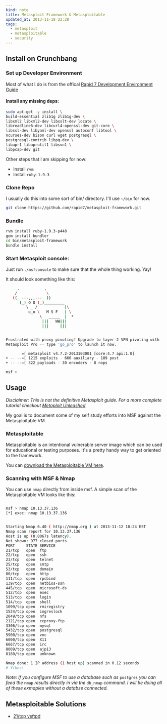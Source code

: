 ```yaml
---
kind: note
title: Metasploit Framework & Metasploitable
updated_at: 2013-11-18 22:28
tags:
  - metasploit
  - metasploitable
  - security
---
```


## Install on Crunchbang

### Set up Developer Environment

Most of what I do is from the offical [Rapid 7 Development Environment
Guide](https://github.com/rapid7/metasploit-framework/wiki/Setting-Up-a-Metasploit-Development-Environment)

#### Install any missing deps:

```bash
sudo apt-get -y install \
build-essential zlib1g zlib1g-dev \
libxml2 libxml2-dev libxslt-dev locate \
libreadline6-dev libcurl4-openssl-dev git-core \
libssl-dev libyaml-dev openssl autoconf libtool \
ncurses-dev bison curl wget postgresql \
postgresql-contrib libpq-dev \
libapr1 libaprutil1 libsvn1 \
libpcap-dev git
```

Other steps that I am skipping for now:

* Install `rvm`
* Install `ruby-1.9.3`

### Clone Repo

I usually do this into some sort of bin/ directory. I'll use `~/bin` for now.

```bash
git clone https://github.com/rapid7/metasploit-framework.git
```

### Bundle 

```bash
rvm install ruby-1.9.3-p448
gem install bundler
cd bin/metasploit-framework
bundle install
```

### Start Metasploit console:

Just run `./msfconsole` to make sure that the whole thing working. Yay!

It should look something like this: 

```bash
     ,           ,
    /             \
   ((__---,,,---__))
      (_) O O (_)_________
         \ _ /            |\
          o_o \   M S F   | \
               \   _____  |  *
                |||   WW|||
                |||     |||


Frustrated with proxy pivoting? Upgrade to layer-2 VPN pivoting with
Metasploit Pro -- type 'go_pro' to launch it now.

       =[ metasploit v4.7.2-2013103001 [core:4.7 api:1.0]
+ -- --=[ 1215 exploits - 660 auxiliary - 189 post
+ -- --=[ 322 payloads - 30 encoders - 8 nops

msf >
```

## Usage

_Disclaimer: This is not the definitive Metasploit guide. For a more complete tutorial checkout [Metaploit Unleashed](http://www.offensive-security.com/metasploit-unleashed/Main_Page)_

My goal is to document some of my self study efforts into MSF against the Metasploitable VM.

### Metasploitable 

Metasploitable is an intentional vulnerable server image which can be used for educational or testing purposes. It's a pretty handy way to get oriented to the framework.

You can [download the Metasploitable VM here](http://www.offensive-security.com/metasploit-unleashed/Metasploitable).

### Scanning with MSF & Nmap

You can use `nmap` directly from inside msf. A simple scan of the Metasploitable VM looks like this:

```bash

msf > nmap 10.13.37.136
[*] exec: nmap 10.13.37.136


Starting Nmap 6.40 ( http://nmap.org ) at 2013-11-12 10:24 EST
Nmap scan report for 10.13.37.136
Host is up (0.0067s latency).
Not shown: 977 closed ports
PORT     STATE SERVICE
21/tcp   open  ftp
22/tcp   open  ssh
23/tcp   open  telnet
25/tcp   open  smtp
53/tcp   open  domain
80/tcp   open  http
111/tcp  open  rpcbind
139/tcp  open  netbios-ssn
445/tcp  open  microsoft-ds
512/tcp  open  exec
513/tcp  open  login
514/tcp  open  shell
1099/tcp open  rmiregistry
1524/tcp open  ingreslock
2049/tcp open  nfs
2121/tcp open  ccproxy-ftp
3306/tcp open  mysql
5432/tcp open  postgresql
5900/tcp open  vnc
6000/tcp open  X11
6667/tcp open  irc
8009/tcp open  ajp13
8180/tcp open  unknown

Nmap done: 1 IP address (1 host up) scanned in 0.12 seconds
# Yikes!
```

_Note: If you configure MSF to use a database such as_ `postgres` _you can
feed the_ `nmap` _results directly in via the_ `db_nmap` _command. I will be
doing all of these exmaples without a databse connected._


## Metasploitable Solutions
* [21/tcp vsftpd](/notes/pentesting_tools/metasploitable/vsftpd_version-2-3-4)


